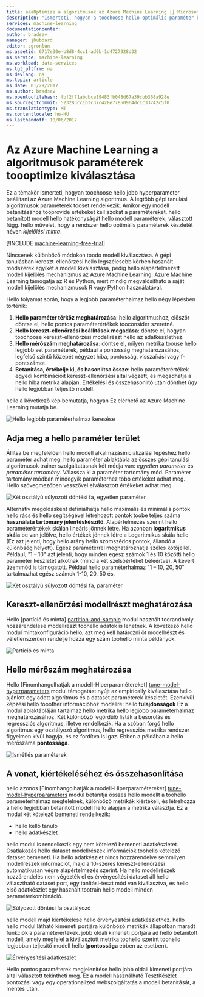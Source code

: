 ```yaml
---
title: aaaOptimize a algoritmusok az Azure Machine Learning |} Microsoft Docs
description: "Ismerteti, hogyan a toochoose hello optimális paraméter beállítása az Azure Machine Learning algoritmus."
services: machine-learning
documentationcenter: 
author: bradsev
manager: jhubbard
editor: cgronlun
ms.assetid: 6717e30e-b8d8-4cc1-ad0b-1d4727928d32
ms.service: machine-learning
ms.workload: data-services
ms.tgt_pltfrm: na
ms.devlang: na
ms.topic: article
ms.date: 01/29/2017
ms.author: bradsev
ms.openlocfilehash: fbf2f71abdbce19483fb048d67a39cbb368a928e
ms.sourcegitcommit: 523283cc1b3c37c428e77850964dc1c33742c5f0
ms.translationtype: MT
ms.contentlocale: hu-HU
ms.lasthandoff: 10/06/2017
---
```

# <a name="choose-parameters-toooptimize-your-algorithms-in-azure-machine-learning"></a>Az Azure Machine Learning a algoritmusok paraméterek toooptimize kiválasztása
Ez a témakör ismerteti, hogyan toochoose hello jobb hyperparameter beállítani az Azure Machine Learning algoritmus. A legtöbb gépi tanulási algoritmusok paraméterek tooset rendelkezik. Amikor egy modell betanításához tooprovide értékeket kell azokat a paramétereket. hello betanított modell hello hatékonyságát hello modell paraméterek, választott függ. hello művelet, hogy a rendszer hello optimális paraméterek készletét néven *kijelölési minta*.

[!INCLUDE [machine-learning-free-trial](../../includes/machine-learning-free-trial.md)]

Nincsenek különböző módokon toodo modell kiválasztása. A gépi tanulásban kereszt-ellenőrzési hello legszélesebb körben használt módszerek egyikét a modell kiválasztása, pedig hello alapértelmezett modell kijelölés mechanizmus az Azure Machine Learning. Azure Machine Learning támogatja az R és Python, mert mindig megvalósítható a saját modell kijelölés mechanizmusok R vagy Python használatával.

Hello folyamat során, hogy a legjobb paraméterhalmaz hello négy lépésben történik:

1. **Hello paraméter térköz meghatározása**: hello algoritmushoz, először döntse el, hello pontos paraméterértékek tooconsider szeretné.
2. **Hello kereszt-ellenőrzési beállítások megadása**: döntse el, hogyan toochoose kereszt-ellenőrzési modellrészt hello az adatkészlethez.
3. **Hello mérőszám meghatározása**: döntse el, milyen metrika toouse hello legjobb set paraméterek, például a pontosság meghatározásához, legfelső szintű közepét négyzet hiba, pontosság, visszaírási vagy f-pontszámot.
4. **Betanítása, értékelje ki, és hasonlítsa össze**: hello paraméterértékek egyedi kombinációit kereszt-ellenőrzési által végzett, és megadhatja a hello hiba metrika alapján. Értékelési és összehasonlító után dönthet úgy hello legjobban teljesítő modell.

hello a következő kép bemutatja, hogyan Ez elérhető az Azure Machine Learning mutatja be.

![Hello legjobb paraméterhalmaz keresése](./media/machine-learning-algorithm-parameters-optimize/fig1.png)

## <a name="define-hello-parameter-space"></a>Adja meg a hello paraméter terület
Állítsa be megfelelően hello modell alkalmazásinicializálási lépéshez hello paraméter adhat meg. hello paraméter ablaktábla az összes gépi tanulási algoritmusok trainer szolgáltatásnak két módja van: *egyetlen paraméter* és *paraméter tartomány*. Válassza ki a paraméter tartomány mód. Paraméter tartomány módban mindegyik paraméterhez több értékeket adhat meg. Hello szövegmezőben vesszővel elválasztott értékeket adhat meg.

![Két osztályú súlyozott döntési fa, egyetlen paraméter](./media/machine-learning-algorithm-parameters-optimize/fig2.png)

 Alternatív megoldásként definiálhatja hello maximális és minimális pontok hello rács és hello segítségével létrehozott pontok toobe teljes száma **használata tartomány jelentéskészítő**. Alapértelmezés szerint hello paraméterértékek skálán lineáris jönnek létre. Ha azonban **logaritmikus skála** be van jelölve, hello értékek jönnek létre a Logaritmikus skála hello (Ez azt jelenti, hogy hello arány hello szomszédos pontok, állandó a különbség helyett). Egész paraméterrel meghatározhatja széles kötőjellel. Például, "1 – 10" azt jelenti, hogy minden egész számok 1 és 10 közötti hello paraméter készletet alkotnak (mind a két szélsőértéket beleértve). A kevert üzemmód is támogatott. Például hello paraméterhalmaz "1 – 10, 20, 50" tartalmazhat egész számok 1-10, 20, 50 és.

![Két osztályú súlyozott döntési fa, paraméter](./media/machine-learning-algorithm-parameters-optimize/fig3.png)

## <a name="define-cross-validation-folds"></a>Kereszt-ellenőrzési modellrészt meghatározása
Hello [partíció és minta] [ partition-and-sample] modul használt toorandomly hozzárendelése modellrészt toohello adatok is lehetnek. A következő hello modul mintakonfiguráció hello, azt meg kell határozni öt modellrészt és véletlenszerűen rendelje hozzá egy szám toohello minta példányok.

![Partíció és minta](./media/machine-learning-algorithm-parameters-optimize/fig4.png)

## <a name="define-hello-metric"></a>Hello mérőszám meghatározása
Hello [Finomhangolhatják a modell-Hiperparamétereket] [ tune-model-hyperparameters] modul támogatást nyújt az empirically kiválasztása hello ajánlott egy adott algoritmus és a dataset paraméterek készletét. Ezenkívül képzési hello tooother információhoz modellre: hello **tulajdonságok** Ez a modul ablaktábláján tartalmaz hello metrika hello legjobb paraméterhalmaz meghatározásához. Két különböző legördülő listák a besorolás és regressziós algoritmus, illetve rendelkezik. Ha a szóban forgó hello algoritmus egy osztályozó algoritmus, hello regressziós metrika rendszer figyelmen kívül hagyja, és ez fordítva is igaz. Ebben a példában a hello mérőszáma **pontossága**.   

![Ismétlés paraméterek](./media/machine-learning-algorithm-parameters-optimize/fig5.png)

## <a name="train-evaluate-and-compare"></a>A vonat, kiértékeléséhez és összehasonlítása
hello azonos [Finomhangolhatják a modell-Hiperparamétereket] [ tune-model-hyperparameters] modul betanítja összes hello modellt a toohello paraméterhalmaz megfelelnek, különböző metrikák kiértékeli, és létrehozza a hello legjobban betanított modell hello alapján a metrika választja. Ez a modul két kötelező bemeneti rendelkezik:

* hello kellő tanuló
* hello adatkészlet

hello modul is rendelkezik egy nem kötelező bemeneti adatkészletet. Csatlakozás hello dataset modellrészek információk toohello kötelező dataset bemeneti. Ha hello adatkészlet nincs hozzárendelve semmilyen modellrészek információt, majd a 10-szeres kereszt-ellenőrzési automatikusan végre alapértelmezés szerint. Ha hello modellrészek hozzárendelés nem végezték el és érvényesítési dataset áll hello választható dataset port, egy tanítási-teszt mód van kiválasztva, és hello első adatkészlet egy használt tootrain hello modell minden paraméterkombináció.

![Súlyozott döntési fa osztályozó](./media/machine-learning-algorithm-parameters-optimize/fig6a.png)

hello modell majd kiértékelése hello érvényesítési adatkészlethez. hello hello modul látható kimeneti portjára különböző metrikák állapotban maradt funkciók a paraméterértékek. jobb oldali kimeneti portjára ad hello betanított modell, amely megfelel a kiválasztott metrika toohello szerint toohello legjobban teljesítő modell hello (**pontossága** ebben az esetben).  

![Érvényesítési adatkészlet](./media/machine-learning-algorithm-parameters-optimize/fig6b.png)

Hello pontos paraméterek megjelenítése hello jobb oldali kimeneti portjára által választott tekintheti meg. Ez a modell használható TesztKészlet pontozási vagy egy operationalized webszolgáltatás a modell betanítását, a mentés után.

<!-- Module References -->
[partition-and-sample]: https://msdn.microsoft.com/library/azure/a8726e34-1b3e-4515-b59a-3e4a475654b8/
[tune-model-hyperparameters]: https://msdn.microsoft.com/library/azure/038d91b6-c2f2-42a1-9215-1f2c20ed1b40/
